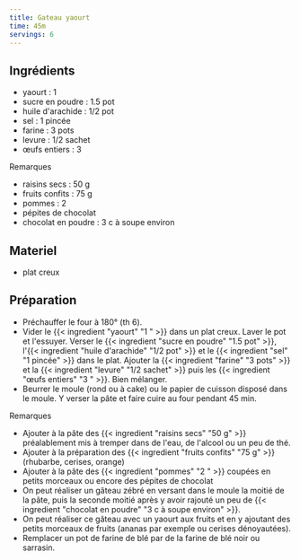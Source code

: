 ```yaml
---
title: Gateau yaourt
time: 45m
servings: 6
---
```


## Ingrédients

* yaourt : 1 
* sucre en poudre : 1.5 pot
* huile d'arachide : 1/2 pot
* sel : 1 pincée
* farine : 3 pots
* levure : 1/2 sachet
* œufs entiers : 3 

Remarques
* raisins secs : 50 g
* fruits confits : 75 g
* pommes : 2 
* pépites de chocolat
* chocolat en  poudre : 3 c à soupe environ


## Materiel

* plat creux


## Préparation

* Préchauffer le four à 180° (th 6).
* Vider le {{< ingredient "yaourt" "1 " >}} dans un plat creux. Laver le pot et l'essuyer. Verser le {{< ingredient "sucre en poudre" "1.5 pot" >}}, l'{{< ingredient "huile d'arachide" "1/2 pot" >}} et le {{< ingredient "sel" "1 pincée" >}} dans le plat. Ajouter la {{< ingredient "farine" "3 pots" >}} et la {{< ingredient "levure" "1/2 sachet" >}} puis les {{< ingredient "œufs entiers" "3 " >}}. Bien mélanger.
* Beurrer le moule (rond ou à cake) ou le papier de cuisson disposé dans le moule. Y verser la pâte et faire cuire au four pendant 45 min.

Remarques
* Ajouter à la pâte des {{< ingredient "raisins secs" "50 g" >}} préalablement mis à tremper dans de l'eau, de l'alcool ou un peu de thé.
* Ajouter à la préparation des {{< ingredient "fruits confits" "75 g" >}} (rhubarbe, cerises, orange)
* Ajouter à la pâte des {{< ingredient "pommes" "2 " >}} coupées en petits morceaux ou encore des pépites de chocolat
* On peut réaliser un gâteau zébré en versant dans le moule la moitié de la pâte, puis la seconde moitié après y avoir rajouté un peu de {{< ingredient "chocolat en  poudre" "3 c à soupe environ" >}}.
* On peut réaliser ce gâteau avec un yaourt aux fruits et en y ajoutant des petits morceaux de fruits (ananas par exemple ou cerises dénoyautées).
* Remplacer un pot de farine de blé par de la farine de blé noir ou sarrasin.


